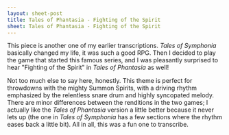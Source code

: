 ```yaml
---
layout: sheet-post
title: Tales of Phantasia - Fighting of the Spirit
sheet: Tales of Phantasia - Fighting of the Spirit
---
```

This piece is another one of my earlier transcriptions. *Tales of Symphonia* basically
changed my life, it was such a good RPG. Then I decided to play the game that started
this famous series, and I was pleasantly surprised to hear "Fighting of the Spirit" in
*Tales of Phantasia* as well!

Not too much else to say here, honestly. This theme is perfect for throwdowns with the
mighty Summon Spirits, with a driving rhythm emphasized by the relentless snare drum and
highly syncopated melody. There are minor differences between the renditions in the two
games; I actually like the *Tales of Phantasia* version a little better because it never
lets up (the one in *Tales of Symphonia* has a few sections where the rhythm eases back
a little bit). All in all, this was a fun one to transcribe.
